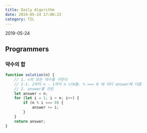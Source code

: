 ```yaml
---
title: Daily Algorithm
date: 2019-05-24 17:06:23
category: TIL
---
```

2019-05-24
## Programmers
### 약수의 합

```js
function solution(n) {
    // 1. n의 모든 약수를 구한다
    // 1-1. 2부터 n - 1까지 n 나눠봄. % === 0 때 마다 answer에 더함
    // 2. answer를 리턴
    let answer = n;
    for (let i = 1; i < n; i++) {
        if (n % i === 0) {
            answer += i;
        }
    }
    return answer;
}
```
<!--stackedit_data:
eyJoaXN0b3J5IjpbLTYyMTAzNDkxMV19
-->
